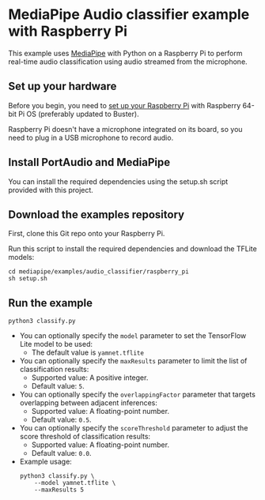 # MediaPipe Audio classifier example with Raspberry Pi

This example uses [MediaPipe](https://github.com/google/mediapipe) with Python on
a Raspberry Pi to perform real-time audio classification using audio streamed
from the microphone.

## Set up your hardware

Before you begin, you need to
[set up your Raspberry Pi](https://projects.raspberrypi.org/en/projects/raspberry-pi-setting-up)
with Raspberry 64-bit Pi OS (preferably updated to Buster).

Raspberry Pi doesn't have a microphone integrated on its board, so you need to
plug in a USB microphone to record audio.

## Install PortAudio and MediaPipe

You can install the required dependencies using the setup.sh script provided with this project.

## Download the examples repository

First, clone this Git repo onto your Raspberry Pi.

Run this script to install the required dependencies and download the TFLite models:

```
cd mediapipe/examples/audio_classifier/raspberry_pi
sh setup.sh
```

## Run the example
```
python3 classify.py
```

*   You can optionally specify the `model` parameter to set the TensorFlow Lite
    model to be used:
    *   The default value is `yamnet.tflite`
*   You can optionally specify the `maxResults` parameter to limit the list of
    classification results:
    *   Supported value: A positive integer.
    *   Default value: `5`.
*   You can optionally specify the `overlappingFactor` parameter that targets
    overlapping between adjacent inferences:
    *   Supported value: A floating-point number.
    *   Default value: `0.5`.
*   You can optionally specify the `scoreThreshold` parameter to adjust the
    score threshold of classification results:
    *   Supported value: A floating-point number.
    *   Default value: `0.0`.
*   Example usage:
    ```
    python3 classify.py \
        --model yamnet.tflite \
        --maxResults 5
    ```
